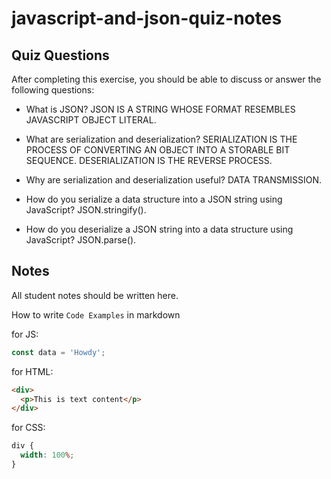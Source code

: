 # javascript-and-json-quiz-notes

## Quiz Questions

After completing this exercise, you should be able to discuss or answer the following questions:

- What is JSON?
  JSON IS A STRING WHOSE FORMAT RESEMBLES JAVASCRIPT OBJECT LITERAL.

- What are serialization and deserialization?
  SERIALIZATION IS THE PROCESS OF CONVERTING AN OBJECT INTO A STORABLE BIT SEQUENCE. DESERIALIZATION IS THE REVERSE PROCESS.

- Why are serialization and deserialization useful?
  DATA TRANSMISSION.

- How do you serialize a data structure into a JSON string using JavaScript?
  JSON.stringify().

- How do you deserialize a JSON string into a data structure using JavaScript?
  JSON.parse().

## Notes

All student notes should be written here.

How to write `Code Examples` in markdown

for JS:

```javascript
const data = 'Howdy';
```

for HTML:

```html
<div>
  <p>This is text content</p>
</div>
```

for CSS:

```css
div {
  width: 100%;
}
```
